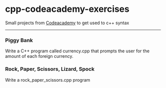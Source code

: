 # cpp-codeacademy-exercises

Small projects from [Codeacademy](https://www.codecademy.com)
to get used to c++ syntax

--------------------------------------------------------------------------------------------------------
### Piggy Bank
Write a C++ program called currency.cpp that prompts the user for the amount of each foreign currency.

### Rock, Paper, Scissors, Lizard, Spock
Write a rock_paper_scissors.cpp program
